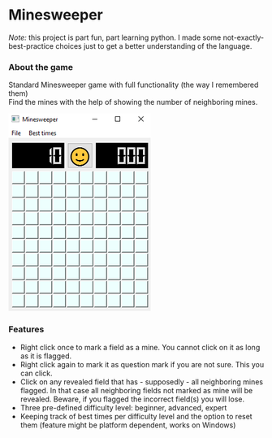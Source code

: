 # Minesweeper

_Note:_ this project is part fun, part learning python. I made some not-exactly-best-practice choices 
just to get a better understanding of the language.

### About the game
Standard Minesweeper game with full functionality (the way I remembered them)  
Find the mines with the help of showing the number of neighboring mines.

![Game](./etc/game.png)

### Features
* Right click once to mark a field as a mine. You cannot click on it as long as it is flagged.
* Right click again to mark it as question mark if you are not sure. This you can click.
* Click on any revealed field that has - supposedly - all neighboring mines flagged. In that case all neighboring fields not marked as mine will be revealed.
Beware, if you flagged the incorrect field(s) you will lose.
* Three pre-defined difficulty level: beginner, advanced, expert
* Keeping track of best times per difficulty level and the option to reset them (feature might be platform dependent, works on Windows)
